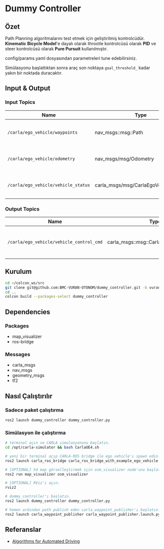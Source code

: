 # Dummy Controller

## Özet 

Path Planning algoritmalarını test etmek için geliştirilmiş kontrolcüdür.
**Kinematic Bicycle Model**'e dayalı olarak throotle kontrolcüsü olarak
**PID** ve steer kontrolcüsü olarak **Pure Pursuit** kullanılmıştır.

config/params.yaml dosyasından parametreleri tune edebilirsiniz.

Simülasyonu başlattıktan sonra araç son noktaya `goal_threshold_` kadar yakın bir noktada duracaktır.

## Input & Output

### Input Topics

| Name                                  | Type                                  | Description                                               |
| --------------------------------------| --------------------------------------| --------------------------------------------------------- |
| `/carla/ego_vehicle/waypoints`        | nav_msgs::msg::Path                   | Carla simulation waypoint path                            |
| `/carla/ego_vehicle/odometry`         | nav_msgs/msg/Odometry                 | Carla simulation ego vehicle odometry                     |
| `/carla/ego_vehicle/vehicle_status`   | carla_msgs/msg/CarlaEgoVehicleStatus  | Carla simulation ego vehicle status                       |

### Output Topics

| Name                                     | Type                                    | Description                                               |
| -----------------------------------------| ----------------------------------------| --------------------------------------------------------- |
| `/carla/ego_vehicle/vehicle_control_cmd` | carla_msgs::msg::CarlaEgoVehicleControl | Ego vehicle control over steer, throttle and brake        |

## Kurulum

```bash
cd ~/colcon_ws/src
git clone git@github.com:BMC-VURAN-OTONOM/dummy_controller.git -b vuran-dev
cd ..
colcon build --packages-select dummy_controller
```

## Dependencies

### Packages
- map_visualizer
- ros-bridge

### Messages
- carla_msgs
- nav_msgs
- geometry_msgs
- tf2

## Nasıl Çalıştırılır

### Sadece paket çalıştırma
```bash
ros2 launch dummy_controller dummy_controller.py
```

### Simülasyon ile çalıştırma

```bash
# terminal açın ve CARLA simulasyonunu başlatın.
cd /opt/carla-simulator && bash CarlaUE4.sh
```
```bash
# yeni bir terminal açıp CARLA-ROS bridge ile ego vehicle'ı spawn edin.
ros2 launch carla_ros_bridge carla_ros_bridge_with_example_ego_vehicle.launch.py
```
```bash
# [OPTIONAL] hd map görselleştirmek için osm_visualizer node'unu başlatın.
ros2 run map_visualizer osm_visualizer
```
```bash
# [OPTIONAL] RViz'i açın.
rviz2
```
```bash
# dummy_controller'ı başlatın.
ros2 launch dummy_controller dummy_controller.py
```
```bash
# hemen ardından path publish eden carla_waypoint_publisher'ı başlatın.
ros2 launch carla_waypoint_publisher carla_waypoint_publisher.launch.py
```

## Referanslar
* [Algorithms for Automated Driving](https://thomasfermi.github.io/Algorithms-for-Automated-Driving/Control/ControlOverview.html)
